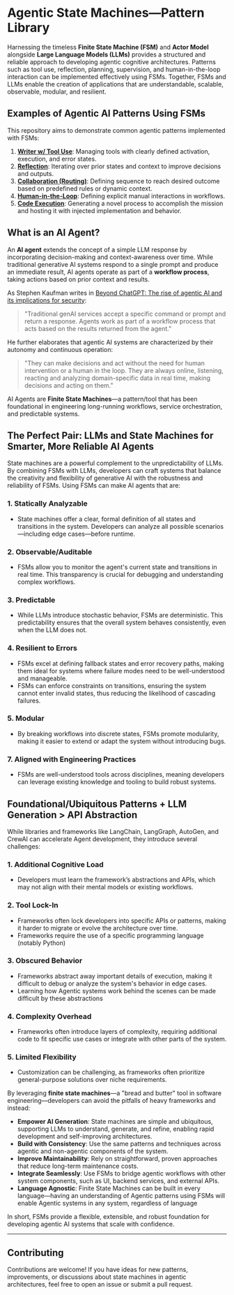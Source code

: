 
# Agentic State Machines—Pattern Library

Harnessing the timeless **Finite State Machine (FSM)** and **Actor Model** alongside **Large Language Models (LLMs)** provides a structured and reliable approach to developing agentic cognitive architectures. Patterns such as tool use, reflection, planning, supervision, and human-in-the-loop interaction can be implemented effectively using FSMs. Together, FSMs and LLMs enable the creation of applications that are understandable, scalable, observable, modular, and resilient.

## Examples of Agentic AI Patterns Using FSMs

This repository aims to demonstrate common agentic patterns implemented with FSMs:

1. [**Writer w/ Tool Use**](./writer/writer.md): Managing tools with clearly defined activation, execution, and error states.
2. [**Reflection**](./reflection/reflection.md): Iterating over prior states and context to improve decisions and outputs.
3. [**Collaboration (Routing)**](./collaboration/collaboration.md): Defining sequence to reach desired outcome based on predefined rules or dynamic context.
4. [**Human-in-the-Loop**]('./human_in_the_loop/human_in_the_loop.md): Defining explicit manual interactions in workflows.
5. [**Code Execution**](./code_execution/code_execution.md): Generating a novel process to accomplish the mission and hosting it with injected implementation and behavior.

## What is an AI Agent?

An **AI agent** extends the concept of a simple LLM response by incorporating decision-making and context-awareness over time. While traditional generative AI systems respond to a single prompt and produce an immediate result, AI agents operate as part of a **workflow process**, taking actions based on prior context and results. 

As Stephen Kaufman writes in [Beyond ChatGPT: The rise of agentic AI and its implications for security](https://www.csoonline.com/article/3574697/beyond-chatgpt-the-rise-of-agentic-ai-and-its-implications-for-security.html): 
> "Traditional genAI services accept a specific command or prompt and return a response. Agents work as part of a workflow process that acts based on the results returned from the agent."  

He further elaborates that agentic AI systems are characterized by their autonomy and continuous operation:

> "They can make decisions and act without the need for human intervention or a human in the loop. They are always online, listening, reacting and analyzing domain-specific data in real time, making decisions and acting on them."  

AI Agents are **Finite State Machines**—a pattern/tool that has been foundational in engineering long-running workflows, service orchestration, and predictable systems.

## The Perfect Pair: LLMs and State Machines for Smarter, More Reliable AI Agents

State machines are a powerful complement to the unpredictability of LLMs. By combining FSMs with LLMs, developers can craft systems that balance the creativity and flexibility of generative AI with the robustness and reliability of FSMs. Using FSMs can make AI agents that are:

### 1. **Statically Analyzable**
   - State machines offer a clear, formal definition of all states and transitions in the system. Developers can analyze all possible scenarios—including edge cases—before runtime.

### 2. **Observable/Auditable**
   - FSMs allow you to monitor the agent's current state and transitions in real time. This transparency is crucial for debugging and understanding complex workflows.

### 3. **Predictable**
   - While LLMs introduce stochastic behavior, FSMs are deterministic. This predictability ensures that the overall system behaves consistently, even when the LLM does not.

### 4. **Resilient to Errors**
   - FSMs excel at defining fallback states and error recovery paths, making them ideal for systems where failure modes need to be well-understood and manageable.
   - FSMs can enforce constraints on transitions, ensuring the system cannot enter invalid states, thus reducing the likelihood of cascading failures.

### 5. **Modular**
   - By breaking workflows into discrete states, FSMs promote modularity, making it easier to extend or adapt the system without introducing bugs.

### 7. **Aligned with Engineering Practices**
   - FSMs are well-understood tools across disciplines, meaning developers can leverage existing knowledge and tooling to build robust systems.

## Foundational/Ubiquitous Patterns + LLM Generation > API Abstraction

While libraries and frameworks like LangChain, LangGraph, AutoGen, and CrewAI can accelerate Agent development, they introduce several challenges:

### 1. **Additional Cognitive Load**
   - Developers must learn the framework’s abstractions and APIs, which may not align with their mental models or existing workflows.

### 2. **Tool Lock-In**
   - Frameworks often lock developers into specific APIs or patterns, making it harder to migrate or evolve the architecture over time.
   - Frameworks require the use of a specific programming language (notably Python)

### 3. **Obscured Behavior**
   - Frameworks abstract away important details of execution, making it difficult to debug or analyze the system's behavior in edge cases.
   - Learning how Agentic systems work behind the scenes can be made difficult by these abstractions

### 4. **Complexity Overhead**
   - Frameworks often introduce layers of complexity, requiring additional code to fit specific use cases or integrate with other parts of the system.

### 5. **Limited Flexibility**
   - Customization can be challenging, as frameworks often prioritize general-purpose solutions over niche requirements.

By leveraging **finite state machines**—a "bread and butter" tool in software engineering—developers can avoid the pitfalls of heavy frameworks and instead:

- **Empower AI Generation**: State machines are simple and ubiquitous, supporting LLMs to understand, generate, and refine, enabling rapid development and self-improving architectures.
- **Build with Consistency**: Use the same patterns and techniques across agentic and non-agentic components of the system.
- **Improve Maintainability**: Rely on straightforward, proven approaches that reduce long-term maintenance costs.
- **Integrate Seamlessly**: Use FSMs to bridge agentic workflows with other system components, such as UI, backend services, and external APIs.
- **Language Agnostic**: Finite State Machines can be built in every language—having an understanding of Agentic patterns using FSMs will enable Agentic systems in any system, regardless of language

In short, FSMs provide a flexible, extensible, and robust foundation for developing agentic AI systems that scale with confidence.

---

## Contributing

Contributions are welcome! If you have ideas for new patterns, improvements, or discussions about state machines in agentic architectures, feel free to open an issue or submit a pull request.

